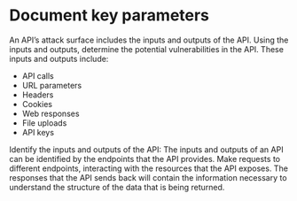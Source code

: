 # Document key parameters

An API’s attack surface includes the inputs and outputs of the API. Using the inputs and outputs, determine the 
potential vulnerabilities in the API. These inputs and outputs include:

* API calls
* URL parameters
* Headers
* Cookies
* Web responses
* File uploads
* API keys

Identify the inputs and outputs of the API: The inputs and outputs of an API can be identified by the endpoints 
that the API provides. Make requests to different endpoints, interacting with the resources that the API exposes. 
The responses that the API sends back will contain the information necessary to understand the structure of the data 
that is being returned.